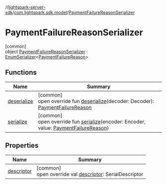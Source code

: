 //[lightspark-server-sdk](../../../index.md)/[com.lightspark.sdk.model](../index.md)/[PaymentFailureReasonSerializer](index.md)

# PaymentFailureReasonSerializer

[common]\
object [PaymentFailureReasonSerializer](index.md) : [EnumSerializer](../../com.lightspark.sdk.util/-enum-serializer/index.md)&lt;[PaymentFailureReason](../-payment-failure-reason/index.md)&gt;

## Functions

| Name | Summary |
|---|---|
| [deserialize](../../com.lightspark.sdk.util/-enum-serializer/deserialize.md) | [common]<br>open override fun [deserialize](../../com.lightspark.sdk.util/-enum-serializer/deserialize.md)(decoder: Decoder): [PaymentFailureReason](../-payment-failure-reason/index.md) |
| [serialize](index.md#-245694484%2FFunctions%2F-1086033721) | [common]<br>open override fun [serialize](index.md#-245694484%2FFunctions%2F-1086033721)(encoder: Encoder, value: [PaymentFailureReason](../-payment-failure-reason/index.md)) |

## Properties

| Name | Summary |
|---|---|
| [descriptor](../../com.lightspark.sdk.util/-enum-serializer/descriptor.md) | [common]<br>open override val [descriptor](../../com.lightspark.sdk.util/-enum-serializer/descriptor.md): SerialDescriptor |

